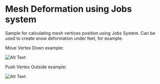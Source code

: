 # Mesh Deformation using Jobs system
Sample for calculating mesh vertices position using Jobs System.
Can be used to create snow deformation under feet, for example.

Move Vertex Down example:

![Alt Text](https://media.giphy.com/media/UW7nSpYiTjdbKLsvah/giphy.gif)

Push Vertex Outside example:

![Alt Text](https://media.giphy.com/media/b4BSh7NihOkUTrJ3VD/giphy.gif)
